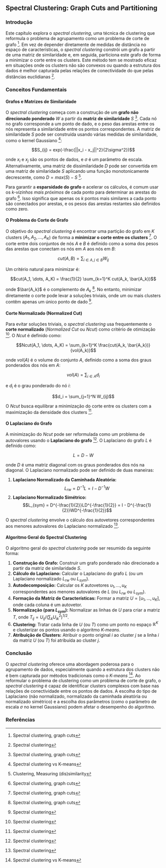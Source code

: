 ## Spectral Clustering: Graph Cuts and Partitioning

### Introdução
Este capítulo explora o *spectral clustering*, uma técnica de clustering que reformula o problema de agrupamento como um problema de corte de grafo [^901]. Em vez de depender diretamente de medidas de distância no espaço de características, o *spectral clustering* constrói um grafo a partir de uma matriz de similaridade e, em seguida, particiona este grafo de forma a minimizar o corte entre os clusters. Este método tem se mostrado eficaz em situações onde os clusters não são convexos ou quando a estrutura dos dados é melhor capturada pelas relações de conectividade do que pelas distâncias euclidianas [^891].

### Conceitos Fundamentais

#### Grafos e Matrizes de Similaridade
O *spectral clustering* começa com a construção de um **grafo não direcionado ponderado** $W$ a partir da **matriz de similaridade** $S$ [^901]. Cada nó no grafo corresponde a um ponto de dado, e o peso das arestas entre os nós representa a similaridade entre os pontos correspondentes. A matriz de similaridade $S$ pode ser construída usando várias medidas de similaridade, como o kernel Gaussiano [^893]:

$$S_{ij} = exp(-\frac{||x_i - x_j||^2}{2\sigma^2})$$

onde $x_i$ e $x_j$ são os pontos de dados, e $\sigma$ é um parâmetro de escala. Alternativamente, uma matriz de dissimilaridade $D$ pode ser convertida em uma matriz de similaridade $S$ aplicando uma função monotonicamente decrescente, como $D = max(S) - S$ [^875].

Para garantir a **esparsidade do grafo** e acelerar os cálculos, é comum usar os *k-vizinhos mais próximos* de cada ponto para determinar as arestas do grafo [^901]. Isso significa que apenas os *k* pontos mais similares a cada ponto são conectados por arestas, e os pesos das arestas restantes são definidos como zero.

#### O Problema do Corte de Grafo
O objetivo do *spectral clustering* é encontrar uma partição do grafo em *K* clusters ($A_1, A_2, ..., A_K$) de forma a **minimizar o corte entre os clusters** [^901]. O corte entre dois conjuntos de nós $A$ e $B$ é definido como a soma dos pesos das arestas que conectam os nós em $A$ aos nós em $B$:

$$cut(A, B) = \sum_{i \in A, j \in B} W_{ij}$$

Um critério natural para minimizar é:

$$cut(A_1, \dots, A_K) = \frac{1}{2} \sum_{k=1}^K cut(A_k, \bar{A_k})$$

onde $\bar{A_k}$ é o complemento de $A_k$ [^901]. No entanto, minimizar diretamente o corte pode levar a soluções triviais, onde um ou mais clusters contêm apenas um único ponto de dado [^891].

#### Corte Normalizado (Normalized Cut)
Para evitar soluções triviais, o *spectral clustering* usa frequentemente o **corte normalizado** (*Normalized Cut* ou *Ncut*) como critério de otimização [^891]. O *Ncut* é definido como:

$$Ncut(A_1, \dots, A_K) = \sum_{k=1}^K \frac{cut(A_k, \bar{A_k})}{vol(A_k)}$$

onde $vol(A)$ é o volume do conjunto $A$, definido como a soma dos graus ponderados dos nós em $A$:

$$vol(A) = \sum_{i \in A} d_i$$

e $d_i$ é o grau ponderado do nó *i*:

$$d_i = \sum_{j=1}^N W_{ij}$$

O *Ncut* busca equilibrar a minimização do corte entre os clusters com a maximização da densidade dos clusters [^891].

#### O Laplaciano do Grafo
A minimização do *Ncut* pode ser reformulada como um problema de autovalores usando o **Laplaciano do grafo** [^891]. O Laplaciano do grafo $L$ é definido como:

$$L = D - W$$

onde $D$ é uma matriz diagonal com os graus ponderados dos nós na diagonal. O Laplaciano normalizado pode ser definido de duas maneiras:

1.  **Laplaciano Normalizado da Caminhada Aleatória:**
    $$L_{rw} = D^{-1}L = I - D^{-1}W$$
2.  **Laplaciano Normalizado Simétrico:**
    $$L_{sym} = D^{-\frac{1}{2}}LD^{-\frac{1}{2}} = I - D^{-\frac{1}{2}}WD^{-\frac{1}{2}}$$

O *spectral clustering* envolve o cálculo dos autovetores correspondentes aos menores autovalores do Laplaciano normalizado [^891].

#### Algoritmo Geral do Spectral Clustering
O algoritmo geral do *spectral clustering* pode ser resumido da seguinte forma:

1.  **Construção do Grafo:** Construir um grafo ponderado não direcionado a partir da matriz de similaridade $S$.
2.  **Cálculo do Laplaciano:** Calcular o Laplaciano do grafo $L$ (ou um Laplaciano normalizado $L_{rw}$ ou $L_{sym}$).
3.  **Autodecomposição:** Calcular os *K* autovetores $u_1, ..., u_K$ correspondentes aos menores autovalores de $L$ (ou $L_{rw}$ ou $L_{sym}$).
4.  **Formação da Matriz de Características:** Formar a matriz $U = [u_1, ..., u_K]$, onde cada coluna é um autovetor.
5.  **Normalização (para $L_{sym}$):** Normalizar as linhas de $U$ para criar a matriz $T$, onde $T_{ij} = U_{ij} / (\sum_k U_{ik}^2)^{1/2}$.
6.  **Clustering:** Tratar cada linha de $U$ (ou $T$) como um ponto no espaço $\mathbb{R}^K$ e clusterizar os pontos usando o algoritmo *K-means*.
7.  **Atribuição de Clusters:** Atribuir o ponto original $i$ ao cluster *j* se a linha *i* da matriz $U$ (ou $T$) foi atribuída ao cluster *j*.

### Conclusão
O *spectral clustering* oferece uma abordagem poderosa para o agrupamento de dados, especialmente quando a estrutura dos clusters não é bem capturada por métodos tradicionais como o *K-means* [^893]. Ao reformular o problema de clustering como um problema de corte de grafo, o *spectral clustering* é capaz de identificar clusters complexos com base nas relações de conectividade entre os pontos de dados. A escolha do tipo de Laplaciano (não normalizado, normalizado da caminhada aleatória ou normalizado simétrico) e a escolha dos parâmetros (como o parâmetro de escala $\sigma$ no kernel Gaussiano) podem afetar o desempenho do algoritmo.

### Referências
[^875]: Clustering, Measuring (dis)similarity
[^891]: Spectral clustering
[^901]: Spectral clustering, graph cuts
[^893]: Spectral clustering vs K-means

<!-- END -->